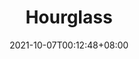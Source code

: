 ---
title: "Hourglass"
date: 2021-10-07T00:12:48+08:00
draft: true
preview: "/images/projects/hourglass/intro_preview.jpg"
projecttype: "Side"
teamsize: 7
toolsused: ["Unity", "C#"]
role: "Game Programmer"
type: "page"
layout: "projects/hourglass"
---
